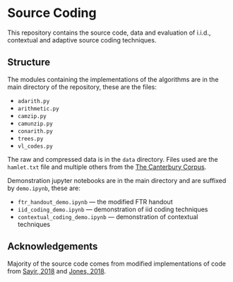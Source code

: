 # Source Coding

This repository contains the source code, data and evaluation of i.i.d., contextual and adaptive source coding techniques.

## Structure

The modules containing the implementations of the algorithms are in the main directory of the repository, these are the files:
- `adarith.py`
- `arithmetic.py`
- `camzip.py`
- `camunzip.py`
- `conarith.py`
- `trees.py`
- `vl_codes.py`

The raw and compressed data is in the `data` directory. Files used are the `hamlet.txt` file and multiple others from the [The Canterbury Corpus](https://corpus.canterbury.ac.nz/).

Demonstration jupyter notebooks are in the main directory and are suffixed by `demo.ipynb`, these are:
- `ftr_handout_demo.ipynb` — the modified FTR handout
- `iid_coding_demo.ipynb` — demonstration of iid coding techniques
- `contextual_coding_demo.ipynb` — demonstration of contextual techniques

## Acknowledgements

Majority of the source code comes from modified implementations of code from [Sayir, 2018](http://www2.eng.cam.ac.uk/~js851/) and [Jones, 2018](https://ifthehuefits.github.io/about/).
